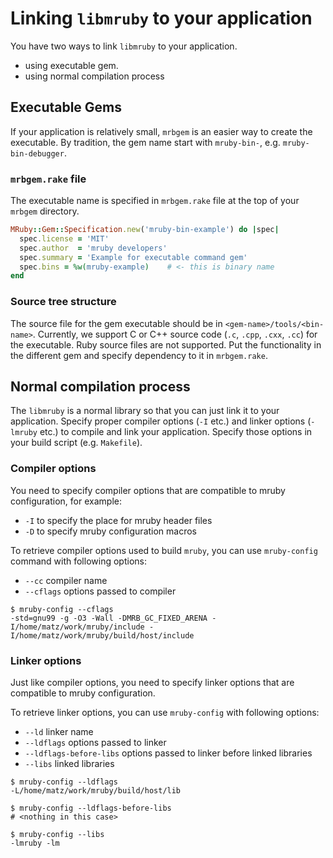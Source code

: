 # Linking `libmruby` to your application

You have two ways to link `libmruby` to your application.

- using executable gem.
- using normal compilation process

## Executable Gems

If your application is relatively small, `mrbgem` is an easier way to
create the executable. By tradition, the gem name start with
`mruby-bin-`, e.g. `mruby-bin-debugger`.

### `mrbgem.rake` file

The executable name is specified in `mrbgem.rake` file at the top of
your `mrbgem` directory.

```ruby
MRuby::Gem::Specification.new('mruby-bin-example') do |spec|
  spec.license = 'MIT'
  spec.author  = 'mruby developers'
  spec.summary = 'Example for executable command gem'
  spec.bins = %w(mruby-example)    # <- this is binary name
end
```

### Source tree structure

The source file for the gem executable should be in
`<gem-name>/tools/<bin-name>`. Currently, we support C or C++ source code
(`.c`, `.cpp`, `.cxx`, `.cc`) for the executable. Ruby source files are not
supported. Put the functionality in the different gem and specify dependency to
it in `mrbgem.rake`.

## Normal compilation process

The `libmruby` is a normal library so that you can just link it to your
application. Specify proper compiler options (`-I` etc.) and linker options
(`-lmruby` etc.) to compile and link your application. Specify those options in
your build script (e.g. `Makefile`).

### Compiler options

You need to specify compiler options that are compatible to mruby configuration,
for example:

- `-I` to specify the place for mruby header files
- `-D` to specify mruby configuration macros

To retrieve compiler options used to build `mruby`, you can use `mruby-config`
command with following options:

- `--cc`                    compiler name
- `--cflags`                options passed to compiler

```
$ mruby-config --cflags
-std=gnu99 -g -O3 -Wall -DMRB_GC_FIXED_ARENA -I/home/matz/work/mruby/include -I/home/matz/work/mruby/build/host/include
```

### Linker options

Just like compiler options, you need to specify linker options that are
compatible to mruby configuration.

To retrieve linker options, you can use `mruby-config` with following options:

- `--ld`                    linker name
- `--ldflags`               options passed to linker
- `--ldflags-before-libs`   options passed to linker before linked libraries
- `--libs`                  linked libraries

```
$ mruby-config --ldflags
-L/home/matz/work/mruby/build/host/lib

$ mruby-config --ldflags-before-libs
# <nothing in this case>

$ mruby-config --libs
-lmruby -lm
```
